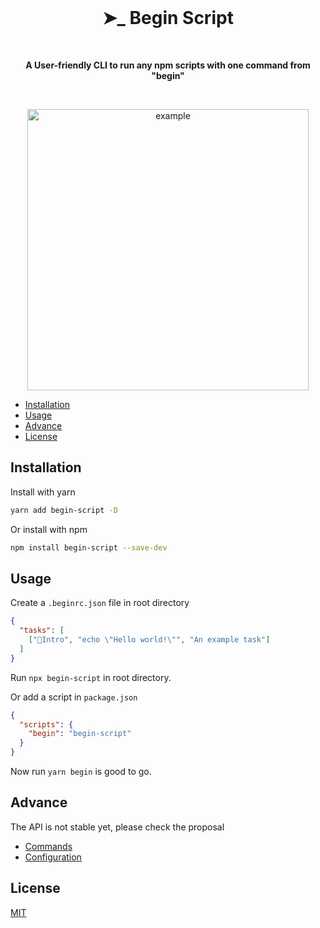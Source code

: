 <br />
<h1 align="center">➤_ Begin Script</h1>

<br>
<p align="center"><strong>A User-friendly CLI to run any npm scripts with one command from "begin"</strong></p>
<br>

<p align="center">
  <img src="https://github.com/iamyoki/begin-script/raw/main/example.jpg" alt="example" width="450px" />
</p>

- [Installation](#installation)
- [Usage](#usage)
- [Advance](#advance)
- [License](#license)

## Installation

Install with yarn

```bash
yarn add begin-script -D
```

Or install with npm

```bash
npm install begin-script --save-dev
```

## Usage

Create a `.beginrc.json` file in root directory

```json
{
  "tasks": [
    ["🎉Intro", "echo \"Hello world!\"", "An example task"]
  ]
}
```

Run `npx begin-script` in root directory.

Or add a script in `package.json`

```json
{
  "scripts": {
    "begin": "begin-script"
  }
}
```

Now run `yarn begin` is good to go.

## Advance

The API is not stable yet, please check the proposal

- [Commands](https://github.com/iamyoki/begin-script/blob/main/proposal/commands.md)
- [Configuration](https://github.com/iamyoki/begin-script/blob/main/proposal/config.md)

## License

[MIT](https://choosealicense.com/licenses/mit/)